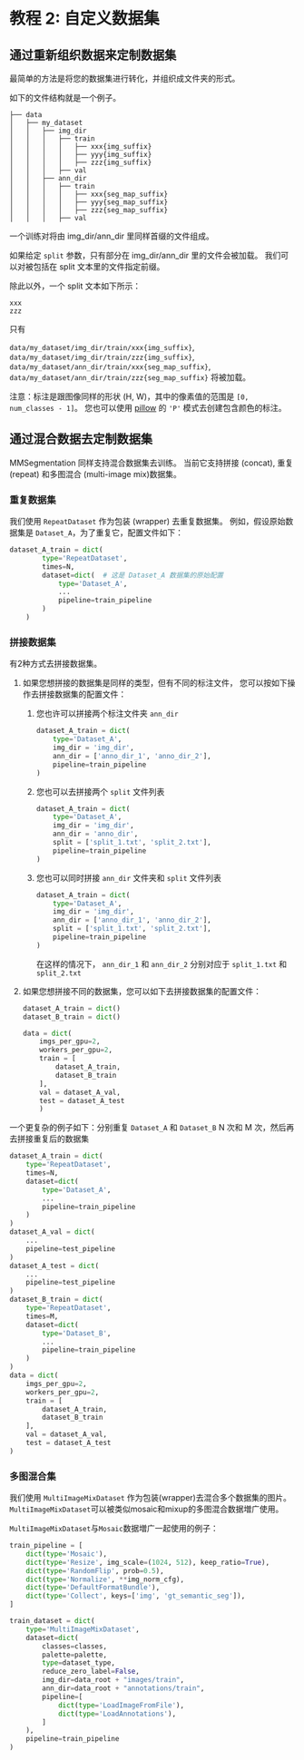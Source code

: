# 教程 2: 自定义数据集

## 通过重新组织数据来定制数据集

最简单的方法是将您的数据集进行转化，并组织成文件夹的形式。

如下的文件结构就是一个例子。

```none
├── data
│   ├── my_dataset
│   │   ├── img_dir
│   │   │   ├── train
│   │   │   │   ├── xxx{img_suffix}
│   │   │   │   ├── yyy{img_suffix}
│   │   │   │   ├── zzz{img_suffix}
│   │   │   ├── val
│   │   ├── ann_dir
│   │   │   ├── train
│   │   │   │   ├── xxx{seg_map_suffix}
│   │   │   │   ├── yyy{seg_map_suffix}
│   │   │   │   ├── zzz{seg_map_suffix}
│   │   │   ├── val

```

一个训练对将由 img_dir/ann_dir 里同样首缀的文件组成。

如果给定 `split` 参数，只有部分在 img_dir/ann_dir 里的文件会被加载。
我们可以对被包括在 split 文本里的文件指定前缀。

除此以外，一个 split 文本如下所示：

```none
xxx
zzz
```

只有

`data/my_dataset/img_dir/train/xxx{img_suffix}`,
`data/my_dataset/img_dir/train/zzz{img_suffix}`,
`data/my_dataset/ann_dir/train/xxx{seg_map_suffix}`,
`data/my_dataset/ann_dir/train/zzz{seg_map_suffix}` 将被加载。

注意：标注是跟图像同样的形状 (H, W)，其中的像素值的范围是 `[0, num_classes - 1]`。
您也可以使用 [pillow](https://pillow.readthedocs.io/en/stable/handbook/concepts.html#palette) 的 `'P'` 模式去创建包含颜色的标注。

## 通过混合数据去定制数据集

MMSegmentation 同样支持混合数据集去训练。
当前它支持拼接 (concat), 重复 (repeat) 和多图混合 (multi-image mix)数据集。

### 重复数据集

我们使用 `RepeatDataset` 作为包装 (wrapper) 去重复数据集。
例如，假设原始数据集是 `Dataset_A`，为了重复它，配置文件如下：

```python
dataset_A_train = dict(
        type='RepeatDataset',
        times=N,
        dataset=dict(  # 这是 Dataset_A 数据集的原始配置
            type='Dataset_A',
            ...
            pipeline=train_pipeline
        )
    )
```

### 拼接数据集

有2种方式去拼接数据集。

1. 如果您想拼接的数据集是同样的类型，但有不同的标注文件，
    您可以按如下操作去拼接数据集的配置文件：

    1. 您也许可以拼接两个标注文件夹 `ann_dir`

        ```python
        dataset_A_train = dict(
            type='Dataset_A',
            img_dir = 'img_dir',
            ann_dir = ['anno_dir_1', 'anno_dir_2'],
            pipeline=train_pipeline
        )
        ```

    2. 您也可以去拼接两个 `split` 文件列表

        ```python
        dataset_A_train = dict(
            type='Dataset_A',
            img_dir = 'img_dir',
            ann_dir = 'anno_dir',
            split = ['split_1.txt', 'split_2.txt'],
            pipeline=train_pipeline
        )
        ```

    3. 您也可以同时拼接 `ann_dir` 文件夹和 `split` 文件列表

        ```python
        dataset_A_train = dict(
            type='Dataset_A',
            img_dir = 'img_dir',
            ann_dir = ['anno_dir_1', 'anno_dir_2'],
            split = ['split_1.txt', 'split_2.txt'],
            pipeline=train_pipeline
        )
        ```

        在这样的情况下， `ann_dir_1` 和 `ann_dir_2` 分别对应于 `split_1.txt` 和 `split_2.txt`

2. 如果您想拼接不同的数据集，您可以如下去拼接数据集的配置文件：

    ```python
    dataset_A_train = dict()
    dataset_B_train = dict()

    data = dict(
        imgs_per_gpu=2,
        workers_per_gpu=2,
        train = [
            dataset_A_train,
            dataset_B_train
        ],
        val = dataset_A_val,
        test = dataset_A_test
        )
    ```

一个更复杂的例子如下：分别重复 `Dataset_A` 和 `Dataset_B` N 次和 M 次，然后再去拼接重复后的数据集

```python
dataset_A_train = dict(
    type='RepeatDataset',
    times=N,
    dataset=dict(
        type='Dataset_A',
        ...
        pipeline=train_pipeline
    )
)
dataset_A_val = dict(
    ...
    pipeline=test_pipeline
)
dataset_A_test = dict(
    ...
    pipeline=test_pipeline
)
dataset_B_train = dict(
    type='RepeatDataset',
    times=M,
    dataset=dict(
        type='Dataset_B',
        ...
        pipeline=train_pipeline
    )
)
data = dict(
    imgs_per_gpu=2,
    workers_per_gpu=2,
    train = [
        dataset_A_train,
        dataset_B_train
    ],
    val = dataset_A_val,
    test = dataset_A_test
)

```

### 多图混合集

我们使用 `MultiImageMixDataset` 作为包装(wrapper)去混合多个数据集的图片。
`MultiImageMixDataset`可以被类似mosaic和mixup的多图混合数据増广使用。

`MultiImageMixDataset`与`Mosaic`数据増广一起使用的例子：
```python
train_pipeline = [
    dict(type='Mosaic'),
    dict(type='Resize', img_scale=(1024, 512), keep_ratio=True),
    dict(type='RandomFlip', prob=0.5),
    dict(type='Normalize', **img_norm_cfg),
    dict(type='DefaultFormatBundle'),
    dict(type='Collect', keys=['img', 'gt_semantic_seg']),
]

train_dataset = dict(
    type='MultiImageMixDataset',
    dataset=dict(
        classes=classes,
        palette=palette,
        type=dataset_type,
        reduce_zero_label=False,
        img_dir=data_root + "images/train",
        ann_dir=data_root + "annotations/train",
        pipeline=[
            dict(type='LoadImageFromFile'),
            dict(type='LoadAnnotations'),
        ]
    ),
    pipeline=train_pipeline
)

```

